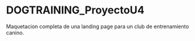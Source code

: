 # DOGTRAINING_ProyectoU4
Maquetacion completa de una landing page para un club de entrenamiento canino.

